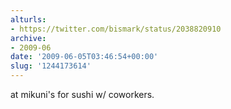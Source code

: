 ```yaml
---
alturls:
- https://twitter.com/bismark/status/2038820910
archive:
- 2009-06
date: '2009-06-05T03:46:54+00:00'
slug: '1244173614'
---
```


at mikuni's for sushi w/ coworkers.

